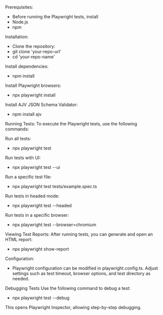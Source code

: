 Prerequisites:
- Before running the Playwright tests, install
- Node.js
- npm

Installation:
- Clone the repository:
- git clone 'your-repo-url'
- cd 'your-repo-name'

Install dependencies:
- npm install

Install Playwright browsers:
- npx playwright install

Install AJV JSON Schema Validator:
- npm install ajv

Running Tests:
To execute the Playwright tests, use the following commands:

Run all tests:
- npx playwright test

Run tests with UI:
- npx playwright test --ui

Run a specific test file:
- npx playwright test tests/example.spec.ts

Run tests in headed mode:
- npx playwright test --headed

Run tests in a specific browser:
- npx playwright test --browser=chromium

Viewing Test Reports:
After running tests, you can generate and open an HTML report:
- npx playwright show-report

Configuration:
- Playwright configuration can be modified in playwright.config.ts. Adjust settings such as test timeout, browser options, and test directory as needed.

Debugging Tests
Use the following command to debug a test:
- npx playwright test --debug

This opens Playwright Inspector, allowing step-by-step debugging.



